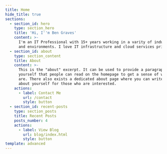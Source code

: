 ```yaml
---
title: Home
hide_title: true
sections:
  - section_id: hero
    type: section_hero
    title: 'Hi, I''m Ben Graves'
    content: >-
      I'm an IT Professional with 15+ years working in a varity of industries
      and environments. I love IT infrastructure and cloud services primarily.
  - section_id: about
    type: section_content
    title: About
    content: >-
      This is the "about" excerpt. It can be used to provide a paragraph about
      yourself that people can read on the homepage to get a sense of who you
      are. There also exists a dedicated about page where you can write more
      about yourself for those who are interested.
    actions:
      - label: Contact Me
        url: /contact
        style: button
  - section_id: recent-posts
    type: section_posts
    title: Recent Posts
    posts_number: 4
    actions:
      - label: View Blog
        url: blog/index.html
        style: button
template: advanced
---
```

